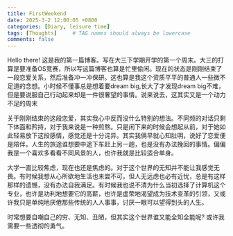 ```yaml
---
title: FirstWeekend
date: 2025-3-2 12:00:05 +0800
categories: [Diary, leisure time]
tags: [Thoughts]     # TAG names should always be lowercase
comments: false
---
```


Hello there! 这是我的第一篇博客。写在大三下学期开学的第一个周末。大三的打算是要准备OS竞赛，所以写这篇博客也算是忙里偷闲。现在的状态是刚刚结束了一段恋爱关系，然后准备冲一冲保研。这也算是我这个资质平平的普通人一些微不足道的念想。小时候不懂事总是想着要dream big,长大了才发现dream big不难，但是要说服自己行动起来却是一件很奢望的事情。说来说去，这其实又是一个动力不足的周末

关于刚刚结束的这段恋爱，其实我心中反而没什么特别的想法。不同频的对话只剩下体面和矜持，对于我来说是一种煎熬。只是闲下来的时候会想起从前，对于她如此轻易放下这段感情，感觉还是十分诧异。其实我俩早就心知肚明，说好了恋爱便是陪伴，人生的旅途谁想要中途下车赶上另一趟，也是没有办法挽回的事情。偏偏我是一个喜欢多看看不同风景的人，也许我就是比较适合单身。

大学一直比较焦虑，现在也还是焦虑的。对于这个世界的无知并不能让我感觉无畏。有时候我想从心所欲地生活也未尝不可，但人无远虑也必有近忧，总是有这样那样的遗憾，没有办法自我满足。有时候我也说不清为什么当初选择了计算机这个专业，也许是功利地想要它的高薪，也许是虚荣地渴望成为技术变革的引领，又或许我只是单纯地厌倦那些传统的人人事事，讨厌一眼可以望得到头的人生。

时常想要自嘲自己的穷、无知、丑陋，但其实这个世界谁又能全知全能呢? 或许我需要一些透彻的勇气。

